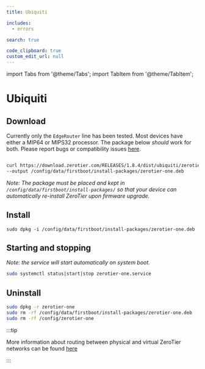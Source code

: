 ```yaml
---
title: Ubiquiti

includes:
  - errors

search: true

code_clipboard: true
custom_edit_url: null
---
```


import Tabs from '@theme/Tabs';
import TabItem from '@theme/TabItem';

Ubiquiti
=====

## Download

Currently only the `EdgeRouter` line has been tested. Most devices have either a MIP64 or MIPS32 processor. The package below *should* work for both. Please report bugs or compatibility issues [here](https://github.com/zerotier/ZeroTierOne/issues).

```sh

curl https://download.zerotier.com/RELEASES/1.8.4/dist/ubiquiti/zerotier-one_1.8.4_mips.deb \
--output /config/data/firstboot/install-packages/zerotier-one.deb

```

*Note: The package must be placed and kept in `/config/data/firstboot/install-packages/` so that your device can automatically re-install ZeroTier upon firmware upgrade.*


## Install

```
sudo dpkg -i /config/data/firstboot/install-packages/zerotier-one.deb
```

## Starting and stopping

*Note: the service will start automatically on system boot.*

```sh
sudo systemctl status|start|stop zerotier-one.service
```

## Uninstall

```sh
sudo dpkg -r zerotier-one
sudo rm -rf /config/data/firstboot/install-packages/zerotier-one.deb
sudo rm -rf /config/zerotier-one
```

:::tip

More information about routing between physical and virtual ZeroTier networks can be found [here](https://zerotier.atlassian.net/wiki/spaces/SD/pages/224395274/Route+between+ZeroTier+and+Physical+Networks)

:::
